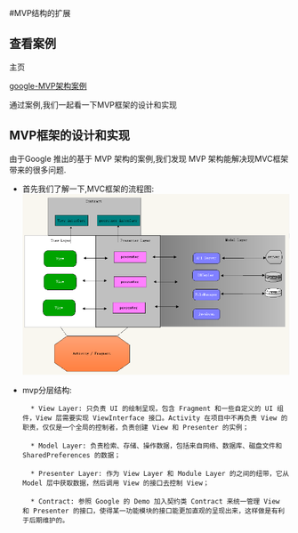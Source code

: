 #MVP结构的扩展

## 查看案例

主页

[google-MVP架构案例](https://github.com/googlesamples/android-architecture/tree/todo-mvp/)

通过案例,我们一起看一下MVP框架的设计和实现

## MVP框架的设计和实现

    
由于Google 推出的基于 MVP 架构的案例,我们发现 MVP 架构能解决现MVC框架带来的很多问题.

- 首先我们了解一下,MVC框架的流程图:
![](/assets/mvp标准框架图.png)

- mvp分层结构:

        * View Layer: 只负责 UI 的绘制呈现，包含 Fragment 和一些自定义的 UI 组件，View 层需要实现 ViewInterface 接口。Activity 在项目中不再负责 View 的职责，仅仅是一个全局的控制者，负责创建 View 和 Presenter 的实例；
        
        * Model Layer: 负责检索、存储、操作数据，包括来自网络、数据库、磁盘文件和 SharedPreferences 的数据；
        
        * Presenter Layer: 作为 View Layer 和 Module Layer 的之间的纽带，它从 Model 层中获取数据，然后调用 View 的接口去控制 View；
        
        * Contract: 参照 Google 的 Demo 加入契约类 Contract 来统一管理 View 和 Presenter 的接口，使得某一功能模块的接口能更加直观的呈现出来，这样做是有利于后期维护的。
        


